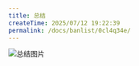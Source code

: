 ```yaml
---
title: 总结
createTime: 2025/07/12 19:22:39
permalink: /docs/banlist/0cl4q34e/
---
```

![总结图片](/img/03公益服务器/四周目/服务器封禁案例/总结/01.png)